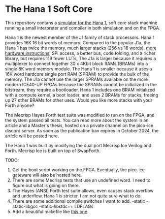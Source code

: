 # The Hana 1 Soft Core

This repository contans a [simulator for the Hana 1](./simulator), 
soft core stack machine running a small interpreter and compiler
in both simulation and on the FPGA. 

Hana 1 is the newest member of the J1 family of stack processors. Hana
1 provides 16K 16 bit words of memory.  Compared to the popular J1a,
the Hana 1 has twice the memory, much larger stacks (256 vs 16 words),
[more hardware
instructions](https://mecrisp-ice.readthedocs.io/en/latest/instruction-set.html),
SPI access, a better bus, code folding, and a richer library, but
requires 119 fewer LUTs, The J1a is larger because it requires a
multiplexer to connect together 30 x 4Kbit block RAMs (BRAMs) into a
single 8K word memory module.  The Hana 1 is smaller because it uses a
16K word hardcore single port RAM (SPRAM) to provide the bulk of the
memory. The J1a cannot use the larger SPRAMs available on the more
modern ICE40-UP FPGAs because the SPRAMs cannot be initialized in the
bitstream, they require a bootloader.  Hana 1 includes one BRAM
initialized with a compute kernel, a boot loader, and uses 2 BRAMs for
stacks, freeing up 27 other BRAMs for other uses.
Would you like more stacks with your Forth anyone?

The Mecrisp Hayes Forth test suite was modified to run on the FPGA,
and the system passed all tests.  You can read more about the system
in an article and a Master's thesis, hosted on a private channel on
the pico-ice discord server.  As soon as the publication ban expires
in October 2024, the article will be posted here.

The Hana 1 was built by modifying the dual port Mecrisp Ice Verilog
and Forth.  Mecrisp Ice is built on top of SwapForth.

TODO:

1. Get the boot script working on the FPGA.  Eventually, the pico-ice gateware will also be hosted here.
2. There are some Mecrisp tests that use an undefined word. I need to figure out what is going on there.
3. The Hayes (ANSI) Forth test suite allows, even causes stack overflow and underflow, Hana 1 is stricter. I am not quite sure what to do.
4. There are some additional compile switches I want to add.
   -static -static-libgcc -static-libstdc++ LDFLAGs
5. Add a beautiful makefile like [this one](https://github.com/XarkLabs/upduino-example/blob/master/Makefile#L147-L153).